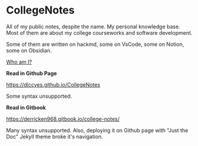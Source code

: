# CollegeNotes
All of my public notes, despite the name. My personal knowledge base. Most of them are about my college courseworks and software development.

Some of them are written on hackmd, some on VsCode, some on Notion, some on Obsidian.

[Who am I?](https://dlccyes.github.io/)

**Read in Github Page**  

<https://dlccyes.github.io/CollegeNotes>  

Some syntax unsupported.
 
**Read in Gitbook**  

<https://derricken968.gitbook.io/college-notes/> 

Many syntax unsupported. Also, deploying it on Github page with "Just the Doc" Jekyll theme broke it's navigation.
